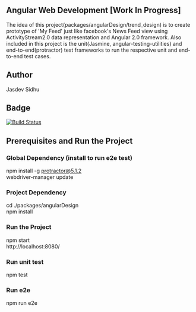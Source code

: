 ## Angular Web Development [Work In Progress]

The idea of this project(packages/angularDesign/trend_design) is to create prototype of 'My Feed' just like facebook's News Feed view using ActivityStream2.0 data representation and Angular 2.0 framework. Also included in this project is the unit(Jasmine, angular-testing-utilities) and end-to-end(protractor) test frameworks to run the respective unit and end-to-end test cases.

## Author
Jasdev Sidhu

## Badge
[![Build Status](https://travis-ci.org/jasdevsidhu12/AngularWebDevelopment.svg?branch=master)](https://travis-ci.org/jasdevsidhu12/AngularWebDevelopment)

## Prerequisites and Run the Project

### Global Dependency (install to run e2e test)
npm install -g protractor@5.1.2 <br>
webdriver-manager update

### Project Dependency
cd ./packages/angularDesign <br >
npm install <br >

### Run the Project
npm start <br >
http://localhost:8080/

### Run unit test
npm test

### Run e2e
npm run e2e


